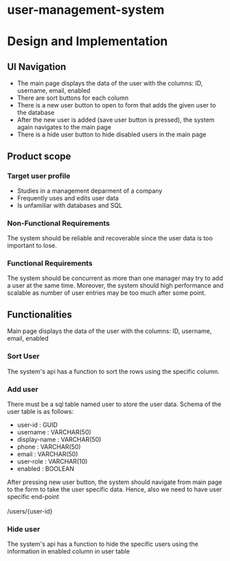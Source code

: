 # user-management-system

# Design and Implementation
## UI Navigation
- The main page displays the data of the user with the columns: ID, username, email, enabled
- There are sort buttons for each column
- There is a new user button to open to form that adds the given user to the database
- After the new user is added (save user button is pressed), the system again navigates to the main page
- There is a hide user button to hide disabled users in the main page

## Product scope
### Target user profile

- Studies in a management deparment of a company
- Frequently uses and edits user data
- Is unfamiliar with databases and SQL 

### Non-Functional Requirements
The system should be reliable and recoverable since the user data is too important to lose.
### Functional Requirements
The system should be concurrent as more than one manager may try to add a user at the same time. Moreover, the system should high performance and scalable as number of user entries may be too much after some point.

## Functionalities
Main page displays the data of the user with the columns: ID, username, email, enabled
### Sort User
The system's api has a function to sort the rows using the specific column.
### Add user
There must be a sql table named user to store the user data. Schema of the user table is as follows: 
- user-id : GUID
- username : VARCHAR(50)
- display-name : VARCHAR(50)  
- phone : VARCHAR(50) 
- email : VARCHAR(50)
- user-role : VARCHAR(10)
- enabled : BOOLEAN

After pressing new user button, the system should navigate from main page to the form to take the user specific data. Hence, also we need to have user specific end-point <br><br>
/users/{user-id} 
### Hide user
The system's api has a function to hide the specific users using the information in enabled column in user table
